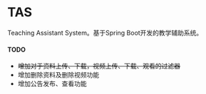 # TAS
Teaching Assistant System。基于Spring Boot开发的教学辅助系统。

#### TODO

- ~~增加对于资料上传、下载，视频上传、下载、观看的过滤器~~
- 增加删除资料及删除视频功能
- 增加公告发布、查看功能

